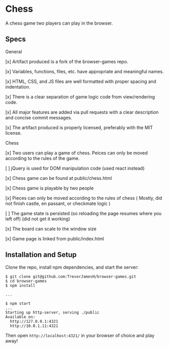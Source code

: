# Chess

A chess game two players can play in the browser.

## Specs

General

[x] Artifact produced is a fork of the browser-games repo.

[x] Variables, functions, files, etc. have appropriate and meaningful names.

[x] HTML, CSS, and JS files are well formatted with proper spacing and indentation.

[x] There is a clear separation of game logic code from view/rendering code.

[x] All major features are added via pull requests with a clear description and concise commit messages.

[x] The artifact produced is properly licensed, preferably with the MIT license.
 
 
Chess

[x] Two users can play a game of chess. Peices can only be moved according to the rules of the game.

[ ] jQuery is used for DOM manipulation code
(used react instead)

[x] Chess game can be found at public/chess.html

[x] Chess game is playable by two people

[x] Pieces can only be moved according to the rules of chess
( Mostly, did not finish castle, en passant, or checkmate logic )

[ ] The game state is persisted (so reloading the page resumes where you left off)
(did not get it working)

[x] The board can scale to the window size

[x] Game page is linked from public/index.html

## Installation and Setup

Clone the repo, install npm dependencies, and start the server:

```shell-session
$ git clone git@github.com:TrevorJamesH/browser-games.git
$ cd browser-games
$ npm install

...

$ npm start
...
Starting up http-server, serving ./public
Available on:
  http://127.0.0.1:4321
  http://10.0.1.11:4321
```

Then open `http://localhost:4321/` in your browser of choice and play away!
